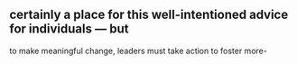## certainly a place for this well-intentioned advice for individuals — but

to make meaningful change, leaders must take action to foster more-